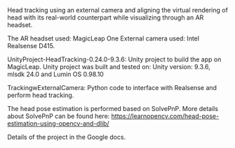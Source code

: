 Head tracking using an external camera and aligning the virtual rendering of head with its real-world counterpart while visualizing through an AR headset.

The AR headset used: MagicLeap One
External camera used: Intel Realsense D415.

UnityProject-HeadTracking-0.24.0-9.3.6: Unity project to build the app on MagicLeap.
Unity project was built and tested on: Unity version: 9.3.6, mlsdk 24.0 and Lumin OS 0.98.10 

TrackingwExternalCamera: Python code to interface with Realsense and perform head tracking.

The head pose estimation is performed based on SolvePnP. More details about SolvePnP can be found here: https://learnopencv.com/head-pose-estimation-using-opencv-and-dlib/

Details of the project in the Google docs.

